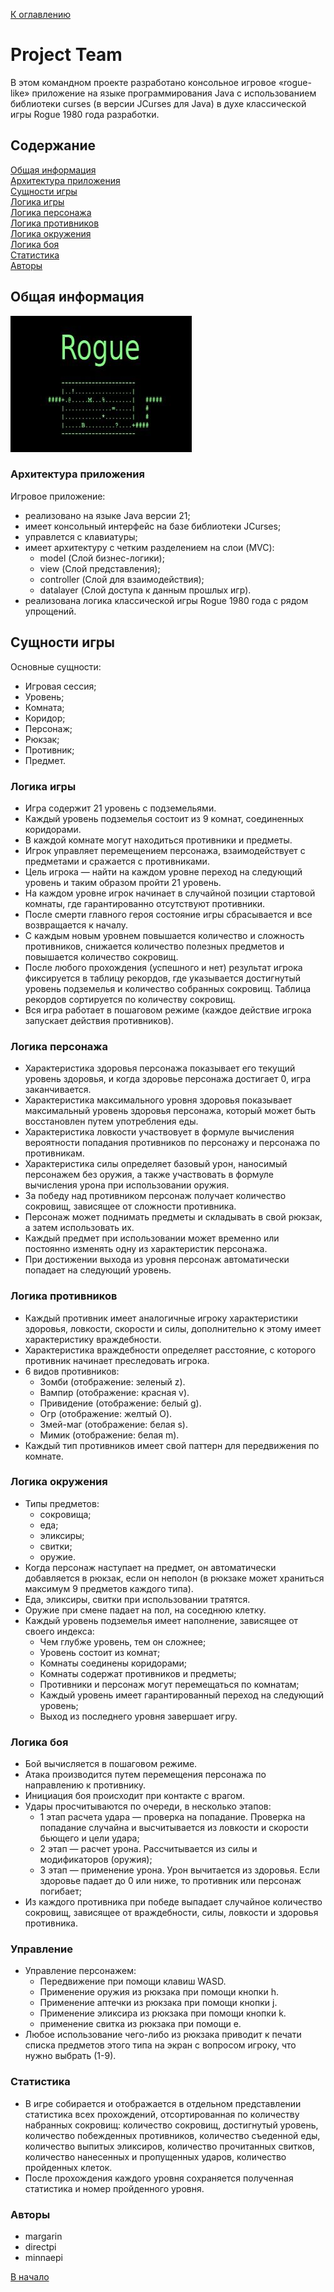[К оглавлению](../README.md)

# Project Team

В этом командном проекте разработано консольное игровое «rogue-like» приложение на языке программирования Java с использованием библиотеки curses (в версии JCurses для Java) в духе классической игры Rogue 1980 года разработки.

## Содержание  
[Общая информация](#общая-информация)  
[Архитектура приложения](#архитектура-приложения)  
[Сущности игры](#сущности-игры)  
[Логика игры](#логика-игры)  
[Логика персонажа](#логика-персонажа)  
[Логика противников](#логика-противников)  
[Логика окружения](#логика-окружения)  
[Логика боя](#логика-боя)  
[Статистика](#статистика)  
[Авторы](#авторы)  


## Общая информация

![RogueMap](./misc/images/rogue.jpg)

### Архитектура приложения

Игровое приложение:
 - реализовано на языке Java версии 21;
 - имеет консольный интерфейс на базе библиотеки JCurses;
 - управлется с клавиатуры;
 - имеет архитектуру с четким разделением на слои (MVC):
    - model (Слой бизнес-логики);
    - view (Слой представления);
    - controller (Слой для взаимодействия);
    - datalayer (Слой доступа к данным прошлых игр).
 - реализована логика классической игры Rogue 1980 года с рядом упрощений.

## Сущности игры

Основные сущности:
- Игровая сессия;
- Уровень;
- Комната;
- Коридор;
- Персонаж;
- Рюкзак;
- Противник;
- Предмет.

### Логика игры
- Игра содержит 21 уровень с подземельями.
- Каждый уровень подземелья состоит из 9 комнат, соединенных коридорами.
- В каждой комнате могут находиться противники и предметы.
- Игрок управляет перемещением персонажа, взаимодействует с предметами и сражается с противниками.
- Цель игрока — найти на каждом уровне переход на следующий уровень и таким образом пройти 21 уровень.
- На каждом уровне игрок начинает в случайной позиции стартовой комнаты, где гарантированно отсутствуют противники.
- После смерти главного героя состояние игры сбрасывается и все возвращается к началу.
- С каждым новым уровнем повышается количество и сложность противников, снижается количество полезных предметов и повышается количество сокровищ.
- После любого прохождения (успешного и нет) результат игрока фиксируется в таблицу рекордов, где указывается достигнутый уровень подземелья и количество собранных сокровищ. Таблица рекордов сортируется по количеству сокровищ.
- Вся игра работает в пошаговом режиме (каждое действие игрока запускает действия противников).

### Логика персонажа
- Характеристика здоровья персонажа показывает его текущий уровень здоровья, и когда здоровье персонажа достигает 0, игра заканчивается.
- Характеристика максимального уровня здоровья показывает максимальный уровень здоровья персонажа, который может быть восстановлен путем употребления еды.
- Характеристика ловкости участвовует в формуле вычисления вероятности попадания противников по персонажу и персонажа по противникам.
- Характеристика силы определяет базовый урон, наносимый персонажем без оружия, а также участвовать в формуле вычисления урона при использовании оружия.
- За победу над противником персонаж получает количество сокровищ, зависящее от сложности противника.
- Персонаж может поднимать предметы и складывать в свой рюкзак, а затем использовать их.
- Каждый предмет при использовании может временно или постоянно изменять одну из характеристик персонажа.
- При достижении выхода из уровня персонаж автоматически попадает на следующий уровень.

### Логика противников
- Каждый противник имеет аналогичные игроку характеристики здоровья, ловкости, скорости и силы, дополнительно к этому имеет характеристику враждебности.
- Характеристика враждебности определяет расстояние, с которого противник начинает преследовать игрока.
- 6 видов противников: 
  + Зомби (отображение: зеленый z). 
  + Вампир (отображение: красная v). 
  + Привидение (отображение: белый g). 
  + Огр (отображение: желтый O).
  + Змей-маг (отображение: белая s).
  + Мимик (отображение: белая m).
- Каждый тип противников имеет свой паттерн для передвижения по комнате.

### Логика окружения
- Типы предметов:
  + сокровища;
  + еда;
  + эликсиры;
  + свитки;
  + оружие.
- Когда персонаж наступает на предмет, он автоматически добавляется в рюкзак, если он неполон (в рюкзаке может храниться максимум 9 предметов каждого типа).
- Еда, эликсиры, свитки при использовании тратятся.
- Оружие при смене падает на пол, на соседнюю клетку.
- Каждый уровень подземелья имеет наполнение, зависящее от своего индекса: 
  + Чем глубже уровень, тем он сложнее;
  + Уровень состоит из комнат;
  + Комнаты соединены коридорами;
  + Комнаты содержат противников и предметы;
  + Противники и персонаж могут перемещаться по комнатам;
  + Каждый уровень имеет гарантированный переход на следующий уровень;
  + Выход из последнего уровня завершает игру.

### Логика боя
- Бой вычисляется в пошаговом режиме.
- Атака производится путем перемещения персонажа по направлению к противнику.
- Инициация боя происходит при контакте с врагом.
- Удары просчитываются по очереди, в несколько этапов: 
  + 1 этап расчета удара — проверка на попадание. Проверка на попадание случайна и высчитывается из ловкости и скорости бьющего и цели удара;
  + 2 этап — расчет урона. Рассчитывается из силы и модификаторов (оружия);
  + 3 этап — применение урона. Урон вычитается из здоровья. Если здоровье падает до 0 или ниже, то противник или персонаж погибает;
- Из каждого противника при победе выпадает случайное количество сокровищ, зависящее от враждебности, силы, ловкости и здоровья противника.

### Управление
- Управление персонажем:
  + Передвижение при помощи клавиш WASD.
  + Применение оружия из рюкзака при помощи кнопки h.
  + Применение аптечки из рюкзака при помощи кнопки j.
  + Применение эликсира из рюкзака при помощи кнопки k.
  + применение свитка из рюкзака при помощи e.
- Любое использование чего-либо из рюкзака приводит к печати списка предметов этого типа на экран с вопросом игроку, что нужно выбрать (1-9).

### Статистика
- В игре собирается и отображается в отдельном представлении статистика всех прохождений, отсортированная по количеству набранных сокровищ: количество сокровищ, достигнутый уровень, количество побежденных противников, количество съеденной еды, количество выпитых эликсиров, количество прочитанных свитков, количество нанесенных и пропущенных ударов, количество пройденных клеток.
- После прохождения каждого уровня сохраняется полученная статистика и номер пройденного уровня.

### Авторы

+ margarin
+ directpi
+ minnaepi

[В начало](#project-team)